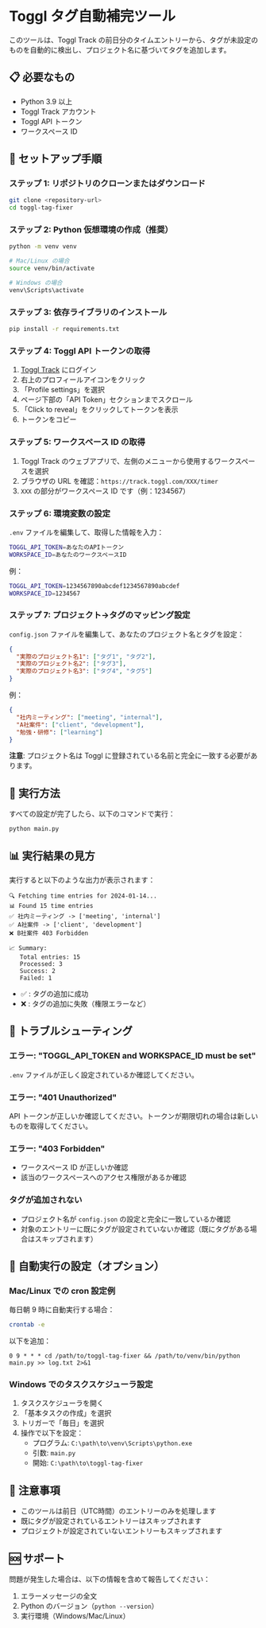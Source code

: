 # Toggl タグ自動補完ツール

このツールは、Toggl Track の前日分のタイムエントリーから、タグが未設定のものを自動的に検出し、プロジェクト名に基づいてタグを追加します。

## 📋 必要なもの

- Python 3.9 以上
- Toggl Track アカウント
- Toggl API トークン
- ワークスペース ID

## 🚀 セットアップ手順

### ステップ 1: リポジトリのクローンまたはダウンロード

```bash
git clone <repository-url>
cd toggl-tag-fixer
```

### ステップ 2: Python 仮想環境の作成（推奨）

```bash
python -m venv venv

# Mac/Linux の場合
source venv/bin/activate

# Windows の場合
venv\Scripts\activate
```

### ステップ 3: 依存ライブラリのインストール

```bash
pip install -r requirements.txt
```

### ステップ 4: Toggl API トークンの取得

1. [Toggl Track](https://track.toggl.com) にログイン
2. 右上のプロフィールアイコンをクリック
3. 「Profile settings」を選択
4. ページ下部の「API Token」セクションまでスクロール
5. 「Click to reveal」をクリックしてトークンを表示
6. トークンをコピー

### ステップ 5: ワークスペース ID の取得

1. Toggl Track のウェブアプリで、左側のメニューから使用するワークスペースを選択
2. ブラウザの URL を確認：`https://track.toggl.com/XXX/timer`
3. `XXX` の部分がワークスペース ID です（例：1234567）

### ステップ 6: 環境変数の設定

`.env` ファイルを編集して、取得した情報を入力：

```bash
TOGGL_API_TOKEN=あなたのAPIトークン
WORKSPACE_ID=あなたのワークスペースID
```

例：
```bash
TOGGL_API_TOKEN=1234567890abcdef1234567890abcdef
WORKSPACE_ID=1234567
```

### ステップ 7: プロジェクト→タグのマッピング設定

`config.json` ファイルを編集して、あなたのプロジェクト名とタグを設定：

```json
{
  "実際のプロジェクト名1": ["タグ1", "タグ2"],
  "実際のプロジェクト名2": ["タグ3"],
  "実際のプロジェクト名3": ["タグ4", "タグ5"]
}
```

例：
```json
{
  "社内ミーティング": ["meeting", "internal"],
  "A社案件": ["client", "development"],
  "勉強・研修": ["learning"]
}
```

**注意**: プロジェクト名は Toggl に登録されている名前と完全に一致する必要があります。

## 🎯 実行方法

すべての設定が完了したら、以下のコマンドで実行：

```bash
python main.py
```

## 📊 実行結果の見方

実行すると以下のような出力が表示されます：

```
🔍 Fetching time entries for 2024-01-14...
📊 Found 15 time entries
✅ 社内ミーティング -> ['meeting', 'internal']
✅ A社案件 -> ['client', 'development']
❌ B社案件 403 Forbidden

📈 Summary:
   Total entries: 15
   Processed: 3
   Success: 2
   Failed: 1
```

- ✅ : タグの追加に成功
- ❌ : タグの追加に失敗（権限エラーなど）

## 🔧 トラブルシューティング

### エラー: "TOGGL_API_TOKEN and WORKSPACE_ID must be set"

`.env` ファイルが正しく設定されているか確認してください。

### エラー: "401 Unauthorized"

API トークンが正しいか確認してください。トークンが期限切れの場合は新しいものを取得してください。

### エラー: "403 Forbidden"

- ワークスペース ID が正しいか確認
- 該当のワークスペースへのアクセス権限があるか確認

### タグが追加されない

- プロジェクト名が `config.json` の設定と完全に一致しているか確認
- 対象のエントリーに既にタグが設定されていないか確認（既にタグがある場合はスキップされます）

## 🤖 自動実行の設定（オプション）

### Mac/Linux での cron 設定例

毎日朝 9 時に自動実行する場合：

```bash
crontab -e
```

以下を追加：
```
0 9 * * * cd /path/to/toggl-tag-fixer && /path/to/venv/bin/python main.py >> log.txt 2>&1
```

### Windows でのタスクスケジューラ設定

1. タスクスケジューラを開く
2. 「基本タスクの作成」を選択
3. トリガーで「毎日」を選択
4. 操作で以下を設定：
   - プログラム: `C:\path\to\venv\Scripts\python.exe`
   - 引数: `main.py`
   - 開始: `C:\path\to\toggl-tag-fixer`

## 📝 注意事項

- このツールは前日（UTC時間）のエントリーのみを処理します
- 既にタグが設定されているエントリーはスキップされます
- プロジェクトが設定されていないエントリーもスキップされます

## 🆘 サポート

問題が発生した場合は、以下の情報を含めて報告してください：

1. エラーメッセージの全文
2. Python のバージョン（`python --version`）
3. 実行環境（Windows/Mac/Linux）